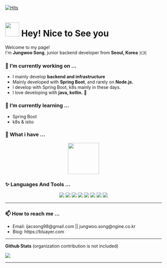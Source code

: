 [![Hits](https://hits.seeyoufarm.com/api/count/incr/badge.svg?url=https%3A%2F%2Fgithub.com%2Fbluayer&count_bg=%23B928EF&title_bg=%23000000&icon=&icon_color=%23E7E7E7&title=hits&edge_flat=false)](https://hits.seeyoufarm.com)

<h1><img src="https://emojis.slackmojis.com/emojis/images/1547582922/5197/party_blob.gif?1547582922" width="45"/>  Hey! Nice to See you </h1>

<p>Welcome to my page! </br>
I'm <b>Jungwoo Song</b>, junior backend developer from  <b>Seoul, Korea</b> 🇰🇷 </p>

<h3>🔭 I’m currently working on ...</h3>
<ul>
  <li>I mainly develop <b>backend and infrastructure</b></li>
  <li>Mainly developed with <b>Spring Boot</b>, and rarely on <b>Node.js.</b></li>
  <li>I develop with Spring Boot, k8s mainly in these days.
  <li>I love developing with <b>java, kotlin.</b> 🥰</li>
</ul>

<h3>🌱 I’m currently learning ...</h3>
<ul>
  <li> Spring Boot</li>
  <li> k8s & istio </li>
</ul>

<h3>🙌 What i have ...</h3>
<p align="center">
  <img width = 100, height =100, src="https://images.youracclaim.com/size/340x340/images/4bc21d8b-4afe-4fbd-9a90-a9de8bf7b240/AWS-SolArchitect-Associate-2020.png"/>
</p>

<h3>✨ Languages And Tools ...</h3>
<p align="center">
  <img src="https://img.shields.io/badge/spring%20-%236DB33F.svg?&style=for-the-badge&logo=spring&logoColor=white"/>
  <img src="https://img.shields.io/badge/Java-ED8B00?style=for-the-badge&logo=java&logoColor=white" />
  <img src="https://img.shields.io/badge/Kotlin-0095D5?&style=for-the-badge&logo=kotlin&logoColor=white" />
  <img src="https://img.shields.io/badge/typescript%20-%23007ACC.svg?&style=for-the-badge&logo=typescript&logoColor=white"/>
  <img src="https://img.shields.io/badge/express.js%20-%23404d59.svg?&style=for-the-badge"/>
  <img src="https://img.shields.io/badge/AWS%20-%23FF9900.svg?&style=for-the-badge&logo=amazon-aws&logoColor=white"/>
  <img src="https://img.shields.io/badge/mysql-%2300f.svg?&style=for-the-badge&logo=mysql&logoColor=white"/>
  <img src="https://img.shields.io/badge/git%20-%23F05033.svg?&style=for-the-badge&logo=git&logoColor=white"/>
</p>

---

<h3>📫 How to reach me ...</h3>
<ul>
  <li>Email: ijacsong98@gmail.com || jungwoo.song@ngine.co.kr</li>
  <li>Blog: https://bluayer.com</li>
</ul>

---

**Github Stats** (organization contribution is not included)

<img src="https://github-readme-stats.vercel.app/api?username=bluayer&hide=stars&show_icons=true&theme=dracula&count_private=true&line_height=32">

---

